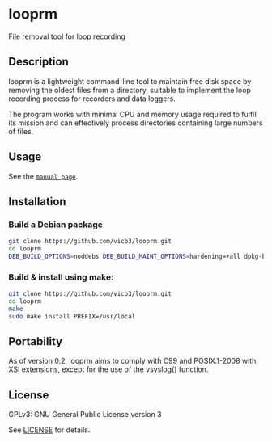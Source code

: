 # looprm
File removal tool for loop recording

## Description
looprm is a lightweight command-line tool to maintain free disk space by
removing the oldest files from a directory, suitable to implement the
loop recording process for recorders and data loggers.

The program works with minimal CPU and memory usage required to fulfill its
mission and can effectively process directories containing large numbers of
files.

## Usage
See the [`manual page`](https://vicb3.github.io/looprm/).

## Installation

### Build a Debian package
```sh
git clone https://github.com/vicb3/looprm.git
cd looprm
DEB_BUILD_OPTIONS=noddebs DEB_BUILD_MAINT_OPTIONS=hardening=+all dpkg-buildpackage -us -uc -b
```

### Build & install using make:
```sh
git clone https://github.com/vicb3/looprm.git
cd looprm
make
sudo make install PREFIX=/usr/local
```

## Portability
As of version 0.2, looprm aims to comply with C99 and POSIX.1-2008 with XSI
extensions, except for the use of the vsyslog() function.

## License
GPLv3: GNU General Public License version 3

See [LICENSE](LICENSE) for details.
